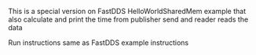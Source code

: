 This is a special version on FastDDS HelloWorldSharedMem example that also calculate and print the time from publisher send and reader reads the data



Run instructions same as FastDDS example instructions
